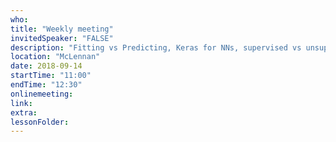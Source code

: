 ```yaml
---
who: 
title: "Weekly meeting"
invitedSpeaker: "FALSE"
description: "Fitting vs Predicting, Keras for NNs, supervised vs unsupervised learning. Mehta - A high-bias , low-variance introduction to Machine Learning for physicists pages 1-6"
location: "McLennan"
date: 2018-09-14
startTime: "11:00"
endTime: "12:30"
onlinemeeting: 
link: 
extra: 
lessonFolder: 
---
```

